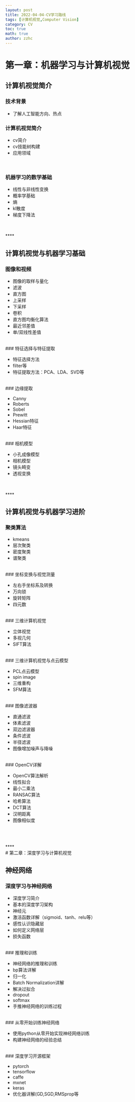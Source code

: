 ```yaml
---
layout: post
title: 2022-04-04-CV学习路线
tags: [计算机视觉,Computer Vision]
category: CV
toc: true
math: true
author: zzhc
---
```



# 第一章：机器学习与计算机视觉

## 计算机视觉简介

### 技术背景

- 了解人工智能方向、热点

### 计算机视觉简介

 - cv简介
 - cv技能树构建
 - 应用领域

<br>

### 机器学习的数学基础


 - 线性与非线性变换
 - 概率学基础
 - 熵
 - kl散度
 - 梯度下降法

<br>

<br>
****
<br>

## 计算机视觉与机器学习基础

### 图像和视频

 - 图像的取样与量化
 - 滤波
 - 直方图
 - 上采样
 - 下采样
 - 卷积
 - 直方图均衡化算法
 - 最近邻差值
 - 单/双线性差值

<br>
### 特征选择与特征提取

 - 特征选择方法
 - filter等
 - 特征提取方法：PCA、LDA、SVD等

<br>
### 边缘提取

 - Canny
 - Roberts
 - Sobel
 - Prewitt
 - Hessian特征
 - Haar特征

<br>
### 相机模型

 - 小孔成像模型
 - 相机模型
 - 镜头畸变
 - 透视变换

<br>

<br>
****
<br>

## 计算机视觉与机器学习进阶

### 聚类算法

 - kmeans
 - 层次聚类
 - 密度聚类
 - 谱聚类

<br>
### 坐标变换与视觉测量

 - 左右手坐标系及转换
 - 万向锁
 - 旋转矩阵
 - 四元数

<br>
### 三维计算机视觉

 - 立体视觉
 - 多视几何
 - SIFT算法

<br>
### 三维计算机视觉与点云模型

 - PCL点云模型
 - spin image
 - 三维重构
 - SFM算法

<br>
### 图像滤波器

 - 直通滤波
 - 体素滤波
 - 双边滤波器
 - 条件滤波
 - 半径滤波
 - 图像增加噪声与降噪

<br>
### OpenCV详解

 - OpenCV算法解析
 - 线性拟合
 - 最小二乘法
 - RANSAC算法
 - 哈希算法
 - DCT算法
 - 汉明距离
 - 图像相似度

<br>
<br>
<br>
****
<br>
# 第二章：深度学习与计算机视觉

## 神经网络

### 深度学习与神经网络

 - 深度学习简介
 - 基本的深度学习架构
 - 神经元
 - 激活函数详解（sigmoid、tanh、relu等）
 - 感性认识隐藏层
 - 如何定义网络层
 - 损失函数

<br>
### 推理和训练

 - 神经网络的推理和训练
 - bp算法详解
 - 归一化
 - Batch Normalization详解
 - 解决过拟合
 - dropout
 - softmax
 - 手推神经网络的训练过程

<br>
### 从零开始训练神经网络

 - 使用python从零开始实现神经网络训练
 - 构建神经网络的经验总结

<br>
### 深度学习开源框架

 - pytorch
 - tensorflow
 - caffe
 - mxnet
 - keras
 - 优化器详解(GD,SGD,RMSprop等


<br>